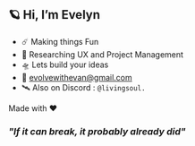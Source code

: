 ## 🪐 Hi, I’m Evelyn

- ☄️ Making things Fun
- 🌌 Researching UX and Project Management
- 🛸 Lets build your ideas
- 📡 evolvewithevan@gmail.com
- 🛰️ Also on Discord : `@livingsoul.` 

Made with ❤️

### *"If it can break, it probably already did"*
